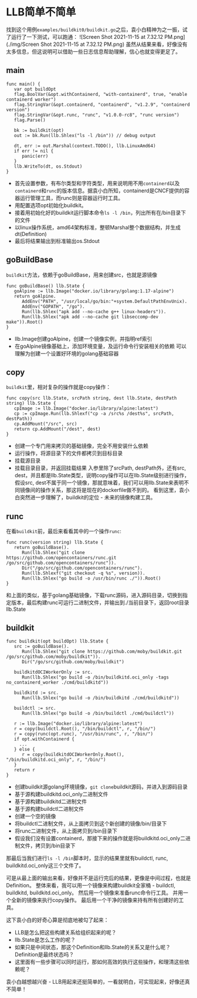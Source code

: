 # LLB简单不简单


找到这个用例`examples/buildkit0/buildkit.go`之后，袁小白精神为之一振，试了运行了一下测试，可以跑通：
![Screen Shot 2021-11-15 at 7.32.12 PM.png](./img/Screen Shot 2021-11-15 at 7.32.12 PM.png)
虽然从结果来看，好像没有太多信息，但这说明可以借助一些日志信息帮助理解，信心也就变得更足了。

## main
```golang
func main() {
   var opt buildOpt
   flag.BoolVar(&opt.withContainerd, "with-containerd", true, "enable containerd worker")
   flag.StringVar(&opt.containerd, "containerd", "v1.2.9", "containerd version")
   flag.StringVar(&opt.runc, "runc", "v1.0.0-rc8", "runc version")
   flag.Parse()

   bk := buildkit(opt)
   out := bk.Run(llb.Shlex("ls -l /bin")) // debug output

   dt, err := out.Marshal(context.TODO(), llb.LinuxAmd64)
   if err != nil {
      panic(err)
   }
   llb.WriteTo(dt, os.Stdout)
}
```
* 首先设置参数，有布尔类型和字符类型，用来说明用不用`containerd`以及`containerd`和`runc`的版本信息。据袁小白所知，containerd是CNCF提供的容器运行管理工具，而runc则是容器运行时工具。
* 用配置选项opt初始化buildkit。
* 接着用初始化好的buildkit运行脚本命令`ls -l /bin`，列出所有在/bin目录下的文件
* 以linux操作系统，amd64架构标准，整顿Marshal整个数据结构，并生成dt(Definition)
* 最后将结果输出到标准输出os.Stdout

## goBuildBase
`buildkit`方法，依赖于goBuildBase，用来创建src，也就是源镜像
```golang
func goBuildBase() llb.State {
   goAlpine := llb.Image("docker.io/library/golang:1.17-alpine")
   return goAlpine.
      AddEnv("PATH", "/usr/local/go/bin:"+system.DefaultPathEnvUnix).
      AddEnv("GOPATH", "/go").
      Run(llb.Shlex("apk add --no-cache g++ linux-headers")).
      Run(llb.Shlex("apk add --no-cache git libseccomp-dev make")).Root()
}
```
* llb.Image创建goAlpine，创建一个镜像实例，并指明ref索引
* 在goAlpine镜像基础上，添加环境变量，及运行命令行安装相关的依赖
可以理解为创建一个设置好环境的golang基础容器

## copy
`buildkit`里，相对复杂的操作就是copy操作：
```golang
func copy(src llb.State, srcPath string, dest llb.State, destPath string) llb.State {
   cpImage := llb.Image("docker.io/library/alpine:latest")
   cp := cpImage.Run(llb.Shlexf("cp -a /src%s /dest%s", srcPath, destPath))
   cp.AddMount("/src", src)
   return cp.AddMount("/dest", dest)
}
```
* 创建一个专门用来拷贝的基础镜像，完全不用安装什么依赖
* 运行操作，将源目录下的文件都拷贝到目标目录
* 挂载源目录
* 挂载目录目录，并返回挂载结果
入参里除了srcPath, destPath外，还有src, dest，并且都是llb.State类型，说明copy操作可以在llb.State级别进行操作，假设src, dest不属于同一个镜像，那就意味着，我们可以用llb.State来表明不同镜像间的操作关系，那这将是现在的dockerfile做不到的。
看到这里，袁小白突然进一步理解了，buildkit的定位 - 未来的镜像构建工具。

## runc
在看`buildkit`前，最后来看看其中的一个操作`runc`:
```golang
func runc(version string) llb.State {
   return goBuildBase().
      Run(llb.Shlex("git clone https://github.com/opencontainers/runc.git /go/src/github.com/opencontainers/runc")).
      Dir("/go/src/github.com/opencontainers/runc").
      Run(llb.Shlexf("git checkout -q %s", version)).
      Run(llb.Shlex("go build -o /usr/bin/runc ./")).Root()
}
```
和上面的类似，基于golang基础镜像，下载runc源码，进入源码目录，切换到指定版本，最后构建runc可运行二进制文件，并输出到./当前目录下，返回root目录llb.State

## buildkit
```golang
func buildkit(opt buildOpt) llb.State {
   src := goBuildBase().
      Run(llb.Shlex("git clone https://github.com/moby/buildkit.git /go/src/github.com/moby/buildkit")).
      Dir("/go/src/github.com/moby/buildkit")

   buildkitdOCIWorkerOnly := src.
      Run(llb.Shlex("go build -o /bin/buildkitd.oci_only -tags no_containerd_worker ./cmd/buildkitd"))

   buildkitd := src.
      Run(llb.Shlex("go build -o /bin/buildkitd ./cmd/buildkitd"))

   buildctl := src.
      Run(llb.Shlex("go build -o /bin/buildctl ./cmd/buildctl"))

   r := llb.Image("docker.io/library/alpine:latest")
   r = copy(buildctl.Root(), "/bin/buildctl", r, "/bin/")
   r = copy(runc(opt.runc), "/usr/bin/runc", r, "/bin/")
   if opt.withContainerd {
     ...
   } else {
      r = copy(buildkitdOCIWorkerOnly.Root(), "/bin/buildkitd.oci_only", r, "/bin/")
   }
   return r
}
```
* 创建buildkit源golang环境镜像，`git clone`buildkit源码，并进入到源码目录
* 基于源构建buildkitd.oci_only二进制文件
* 基于源构建buildkitd二进制文件
* 基于源构建buildctl二进制文件
* 创建一个空的镜像
* 将buildctl二进制文件，从上面拷贝到这个新创建的镜像/bin/目录下
* 将runc二进制文件，从上面拷贝到/bin目录下
* 假设我们没有设置containerd，那接下来的操作就是将buildkitd.oci_only二进制文件，拷贝到/bin目录下

那最后当我们进行`ls -l /bin`脚本时，显示的结果里就有buildctl, runc, buildkitd.oci_only这三个文件了。

可是从最上面的输出来看，好像并不是运行完后的结果，更像是中间过程，也就是Definition。
整体来看，我可以用一个镜像来构建buildkit全家桶 - buildctl, buildkitd, buildkitd.oci_only。
然后用一个镜像来准备runc命令行工具。
并用一个全新的镜像来执行copy操作。
最后用一个干净的镜像来持有所有创建好的工具。

这下袁小白的好奇心算是彻底地被勾了起来：
* LLB是怎么把这些构建关系给组织起来的呢？
* llb.State是怎么工作的呢？
* 如果只是中间状态，那这个Definition和llb.State的关系又是什么呢？Definition是最终状态吗？
* 这里面有一些步骤可以同时运行，那如何高效的执行这些操作，和理清这些依赖呢？

袁小白越想越兴奋 - LLB用起来还挺简单的，一看就明白，可实现起来，好像还真不简单！
